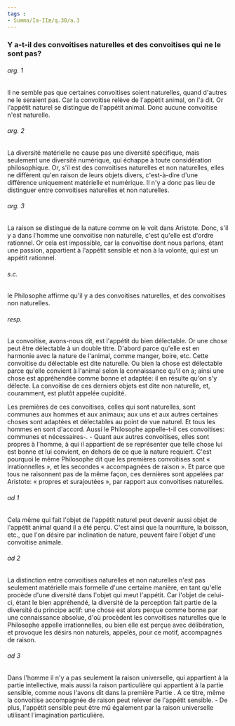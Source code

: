 ```yaml
---
tags : 
- Summa/Ia-IIæ/q.30/a.3
---
```


### Y a-t-il des convoitises naturelles et des convoitises qui ne le sont pas?

###### arg. 1
Il ne semble pas que certaines convoitises soient naturelles, quand d'autres ne le seraient pas. Car la convoitise relève de l'appétit animal, on l'a dit. Or l'appétit naturel se distingue de l'appétit animal. Donc aucune convoitise n'est naturelle. 

###### arg. 2
La diversité matérielle ne cause pas une diversité spécifique, mais seulement une diversité numérique, qui échappe à toute considération philosophique. Or, s'il est des convoitises naturelles et non naturelles, elles ne diffèrent qu'en raison de leurs objets divers, c'est-à-dire d'une différence uniquement matérielle et numérique. Il n'y a donc pas lieu de distinguer entre convoitises naturelles et non naturelles. 

###### arg. 3
La raison se distingue de la nature comme on le voit dans Aristote. Donc, s'il y a dans l'homme une convoitise non naturelle, c'est qu'elle est d'ordre rationnel. Or cela est impossible, car la convoitise dont nous parlons, étant une passion, appartient à l'appétit sensible et non à la volonté, qui est un appétit rationnel. 

###### s.c.
le Philosophe affirme qu'il y a des convoitises naturelles, et des convoitises non naturelles. 

###### resp.
La convoitise, avons-nous dit, est l'appétit du bien délectable. Or une chose peut être délectable à un double titre. D'abord parce qu'elle est en harmonie avec la nature de l'animal, comme manger, boire, etc. Cette convoitise du délectable est dite naturelle. Ou bien la chose est délectable parce qu'elle convient à l'animal selon la connaissance qu'il en a; ainsi une chose est appréhendée comme bonne et adaptée: il en résulte qu'on s'y délecte. La convoitise de ces derniers objets est dite non naturelle, et, couramment, est plutôt appelée cupidité. 

Les premières de ces convoitises, celles qui sont naturelles, sont communes aux hommes et aux animaux; aux uns et aux autres certaines choses sont adaptées et délectables au point de vue naturel. Et tous les hommes en sont d'accord. Aussi le Philosophe appelle-t-il ces convoitises: communes et nécessaires-. - Quant aux autres convoitises, elles sont propres à l'homme, à qui il appartient de se représenter que telle chose lui est bonne et lui convient, en dehors de ce que la nature requiert. C'est pourquoi le même Philosophe dit que les premières convoitises sont « irrationnelles », et les secondes « accompagnées de raison ». Et parce que tous ne raisonnent pas de la même façon, ces dernières sont appelées par Aristote: « propres et surajoutées », par rapport aux convoitises naturelles. 

###### ad 1
Cela même qui fait l'objet de l'appétit naturel peut devenir aussi objet de l'appétit animal quand il a été perçu. C'est ainsi que la nourriture, la boisson, etc., que l'on désire par inclination de nature, peuvent faire l'objet d'une convoitise animale. 

###### ad 2
La distinction entre convoitises naturelles et non naturelles n'est pas seulement matérielle mais formelle d'une certaine manière, en tant qu'elle procède d'une diversité dans l'objet qui meut l'appétit. Car l'objet de celui-ci, étant le bien appréhendé, la diversité de la perception fait partie de la diversité du principe actif: une chose est alors perçue comme bonne par une connaissance absolue, d'où procèdent les convoitises naturelles que le Philosophe appelle irrationnelles, ou bien elle est perçue avec délibération, et provoque les désirs non naturels, appelés, pour ce motif, accompagnés de raison. 

###### ad 3
Dans l'homme il n'y a pas seulement la raison universelle, qui appartient à la partie intellective, mais aussi la raison particulière qui appartient à la partie sensible, comme nous l'avons dit dans la première Partie . A ce titre, même la convoitise accompagnée de raison peut relever de l'appétit sensible. - De plus, l'appétit sensible peut être mû également par la raison universelle utilisant l'imagination particulière. 

